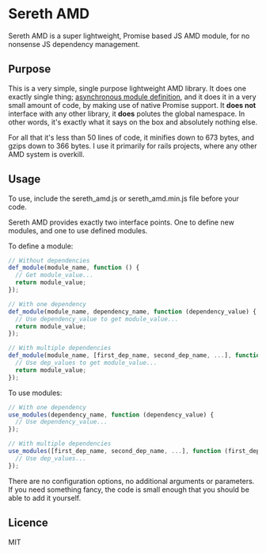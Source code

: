 # Sereth AMD

Sereth AMD is a super lightweight, Promise based JS AMD module, for no nonsense JS dependency management.

## Purpose

This is a very simple, single purpose lightweight AMD library. It does one exactly single thing; [asynchronous module definition](https://en.wikipedia.org/wiki/Asynchronous_module_definition), and it does it in a very small amount of code, by making use of native Promise support. It **does not** interface with any other library, it **does** polutes the global namespace. In other words, it's exactly what it says on the box and absolutely nothing else. 

For all that it's less than 50 lines of code, it minifies down to 673 bytes, and gzips down to 366 bytes. I use it primarily for rails projects, where any other AMD system is overkill.

## Usage

To use, include the sereth_amd.js or sereth_amd.min.js file before your code. 

Sereth AMD provides exactly two interface points. One to define new modules, and one to use defined modules. 

To define a module:

```javascript
// Without dependencies
def_module(module_name, function () {
  // Get module_value...
  return module_value;
});

// With one dependency
def_module(module_name, dependency_name, function (dependency_value) {
  // Use dependency_value to get module_value...
  return module_value;
});

// With multiple dependencies
def_module(module_name, [first_dep_name, second_dep_name, ...], function (first_dep_value, second_dep_value, ...) {
  // Use dep_values to get module_value...
  return module_value;
});
```

To use modules:

```javascript
// With one dependency
use_modules(dependency_name, function (dependency_value) {
  // Use dependency_value...
});

// With multiple dependencies
use_modules([first_dep_name, second_dep_name, ...], function (first_dep_value, second_dep_value, ...) {
  // Use dep_values...
});
```

There are no configuration options, no additional arguments or parameters. If you need something fancy, the code is small enough that you should be able to add it yourself.

## Licence

MIT
